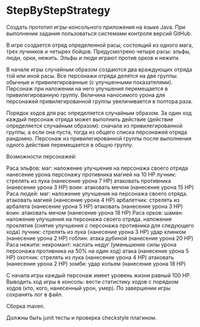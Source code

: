 # StepByStepStrategy
Создать прототип игры-консольного приложения на языке Java. При выполнении задания пользоваться системами контроля версий GitHub.

В игре создается отряд определенной расы, состоящий из одного мага, трех лучников и четырех бойцов.
Предусмотрено четыре расы: эльфы, люди, орки, нежить. Эльфы и люди играют против орков и нежити.

В начале игры случайным образом создаются два враждующих отряда той или иной расы.
Все персонажи отряда делятся на две группы: обычные и привилегированные (с улучшенными показателями). Персонаж при наложении на него улучшения перемещается в привилегированную группу. Величина наносимого урона для персонажей привилегированной группы увеличивается в полтора раза. 

Порядок ходов для рас определяется случайным образом. За один ход каждый персонаж отряда может выполнить действие (действие определяется случайным образом): сначала из привилегированной группы, а если она пуста, тогда из общего списка персонажей отряда рандомно. Персонаж из привилегированной группы после выполнения одного действия перемещается в общую группу. 

Возможности персонажей:

Раса эльфов:
маг:
наложение улучшения на персонажа своего отряда
нанесение урона персонажу противника магией на 10 HP
лучник:
стрелять из лука (нанесение урона 7 HP)
атаковать противника (нанесение урона 3 HP)
воин:
атаковать мечом (нанесение урона 15 HP)
Раса людей:
маг:
наложение улучшения на персонажа своего отряда.
атаковать магией (нанесение урона 4 HP)
арбалетчик:
стрелять из арбалета (нанесение урона 5 HP)
атаковать (нанесение урона 3 HP)
воин:
атаковать мечом (нанесение урона 18 HP)
Раса орков:
шаман:
наложение улучшения на персонажа своего отряда.
наложение проклятия (снятие улучшения с персонажа противника для следующего хода)
лучник:
стрелять из лука (нанесение урона 3 HP)
удар клинком (нанесение урона 2 HP)
гоблин:
атака дубиной (нанесение урона 20 HP)
Раса нежити:
некромант:
наслать недуг (уменьшение силы урона персонажа противника на 50% на один ход)
атака (нанесение урона 5 HP)
охотник:
стрелять из лука (нанесение урона 4 HP)
атаковать (нанесение урона 2 HP)
зомби:
удар копьем (нанесение урона 18 HP)

С начала игры каждый персонаж имеет уровень жизни равный 100 HP.
Выводить ход игры в консоль: вести статистику ходов с порядком ходов (кто, кого, нанесенный урон, умер). По завершении игры сохранять лог в файл.

Сборка maven.

Должны быть junit тесты и проверка checkstyle плагином.
